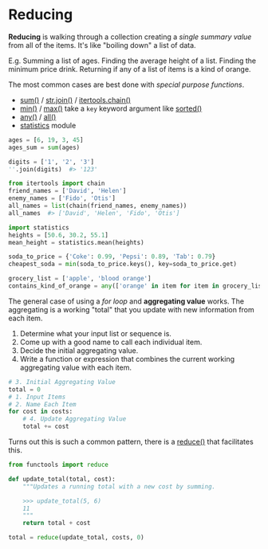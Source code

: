# Reducing

**Reducing** is walking through a collection creating a _single summary value_ from all of the items.
It's like "boiling down" a list of data.

E.g. Summing a list of ages.
Finding the average height of a list.
Finding the minimum price drink.
Returning if any of a list of items is a kind of orange.

The most common cases are best done with _special purpose functions_.

* [sum()](https://docs.python.org/3/library/functions.html#sum) / [str.join()](https://docs.python.org/3/library/stdtypes.html#str.join) / [itertools.chain()](https://docs.python.org/3/library/itertools.html#itertools.chain)
* [min()](https://docs.python.org/3/library/functions.html#min) / [max()](https://docs.python.org/3/library/functions.html#max) take a `key` keyword argument like [sorted()](/notes/sorting.md)
* [any()](https://docs.python.org/3/library/functions.html#any) / [all()](https://docs.python.org/3/library/functions.html#all)
* [statistics](https://docs.python.org/3/library/statistics.html) module

```py
ages = [6, 19, 3, 45]
ages_sum = sum(ages)

digits = ['1', '2', '3']
''.join(digits)  #> '123'

from itertools import chain
friend_names = ['David', 'Helen']
enemy_names = ['Fido', 'Otis']
all_names = list(chain(friend_names, enemy_names))
all_names  #> ['David', 'Helen', 'Fido', 'Otis']

import statistics
heights = [50.6, 30.2, 55.1]
mean_height = statistics.mean(heights)

soda_to_price = {'Coke': 0.99, 'Pepsi': 0.89, 'Tab': 0.79}
cheapest_soda = min(soda_to_price.keys(), key=soda_to_price.get)

grocery_list = ['apple', 'blood orange']
contains_kind_of_orange = any(['orange' in item for item in grocery_list])
```

The general case of using a _for loop_ and **aggregating value** works.
The aggregating is a working "total" that you update with new information from each item.

1. Determine what your input list or sequence is.
1. Come up with a good name to call each individual item.
1. Decide the initial aggregating value.
1. Write a function or expression that combines the current working aggregating value with each item.

```py
# 3. Initial Aggregating Value
total = 0
# 1. Input Items
# 2. Name Each Item
for cost in costs:
    # 4. Update Aggregating Value
    total += cost
```

Turns out this is such a common pattern, there is a [reduce()](https://docs.python.org/3/library/functools.html#functools.reduce) that facilitates this.

```py
from functools import reduce

def update_total(total, cost):
    """Updates a running total with a new cost by summing.

    >>> update_total(5, 6)
    11
    """
    return total + cost

total = reduce(update_total, costs, 0)
```
